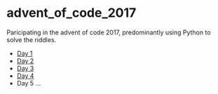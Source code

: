 # advent_of_code_2017
Paricipating in the advent of code 2017, predominantly using Python to solve the riddles.

+ [Day 1](https://github.com/basti42/advent_of_code_2017/blob/master/day1.py)
+ [Day 2](https://github.com/basti42/advent_of_code_2017/blob/master/day2.py)
+ [Day 3](https://github.com/basti42/advent_of_code_2017/blob/master/day3_part1.py)
+ [Day 4](https://github.com/basti42/advent_of_code_2017/blob/master/day4.py)
+ Day 5 ...
